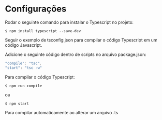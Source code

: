 # Configurações #

Rodar o seguinte comando para instalar o Typescript no projeto:

```node
$ npm install typescript --save-dev
```

Seguir o exemplo de tsconfig.json para compilar o código Typescript em um código Javascript.

Adicione o seguinte código dentro de scripts no arquivo package.json:

```js
"compile": "tsc",
"start": "tsc -w"
```

Para compilar o código Typescript:

```node
$ npm run compile
```

ou

```
$ npm start
```

Para compilar automaticamente ao alterar um arquivo .ts